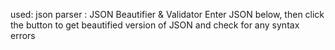used: 
	json parser :
JSON Beautifier & Validator
Enter JSON below, then click the button to get beautified version of JSON and check for any syntax errors

